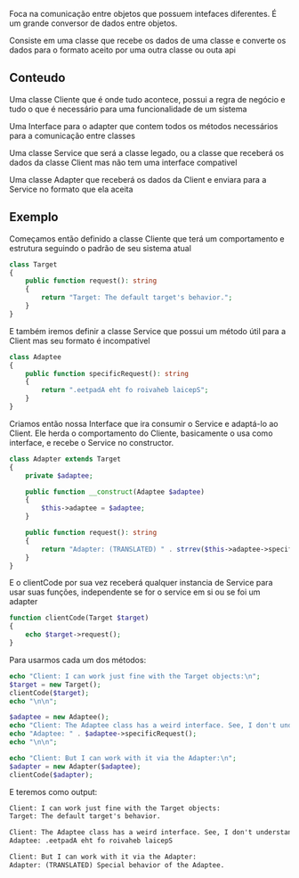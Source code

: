 Foca na comunicação entre objetos que possuem intefaces diferentes. É um grande conversor de dados entre objetos.

Consiste em uma classe que recebe os dados de uma classe e converte os dados para o formato aceito por uma outra classe ou outa api

## Conteudo

Uma classe Cliente que é onde tudo acontece, possui a regra de negócio e tudo o que é necessário para uma funcionalidade de um sistema

Uma Interface para o adapter que contem todos os métodos necessários para a comunicação entre classes

Uma classe Service que será a classe legado, ou a classe que receberá os dados da classe Client mas não tem uma interface compativel

Uma classe Adapter que receberá os dados da Client e enviara para a Service no formato que ela aceita

## Exemplo


Começamos então definido a classe Cliente que terá um comportamento e estrutura seguindo o padrão de seu sistema atual
``` php
class Target
{
    public function request(): string
    {
        return "Target: The default target's behavior.";
    }
}
```

E também iremos definir a classe Service que possui um método útil para a Client mas seu formato é incompativel
``` php
class Adaptee
{
    public function specificRequest(): string
    {
        return ".eetpadA eht fo roivaheb laicepS";
    }
}
```

Criamos então nossa Interface que ira consumir o Service e adaptá-lo ao Client. Ele herda o comportamento do Cliente, basicamente o usa como interface, e recebe o Service no constructor.

```php
class Adapter extends Target
{
    private $adaptee;

    public function __construct(Adaptee $adaptee)
    {
        $this->adaptee = $adaptee;
    }

    public function request(): string
    {
        return "Adapter: (TRANSLATED) " . strrev($this->adaptee->specificRequest());
    }
}
```

E o clientCode por sua vez receberá qualquer instancia de Service para usar suas funções, independente se for o service em si ou se foi um adapter
```php
function clientCode(Target $target)
{
    echo $target->request();
}
```

Para usarmos cada um dos métodos:

```php
echo "Client: I can work just fine with the Target objects:\n";
$target = new Target();
clientCode($target);
echo "\n\n";

$adaptee = new Adaptee();
echo "Client: The Adaptee class has a weird interface. See, I don't understand it:\n";
echo "Adaptee: " . $adaptee->specificRequest();
echo "\n\n";

echo "Client: But I can work with it via the Adapter:\n";
$adapter = new Adapter($adaptee);
clientCode($adapter);
```

E teremos como output:
```txt
Client: I can work just fine with the Target objects:
Target: The default target's behavior.

Client: The Adaptee class has a weird interface. See, I don't understand it:
Adaptee: .eetpadA eht fo roivaheb laicepS

Client: But I can work with it via the Adapter:
Adapter: (TRANSLATED) Special behavior of the Adaptee.
```
